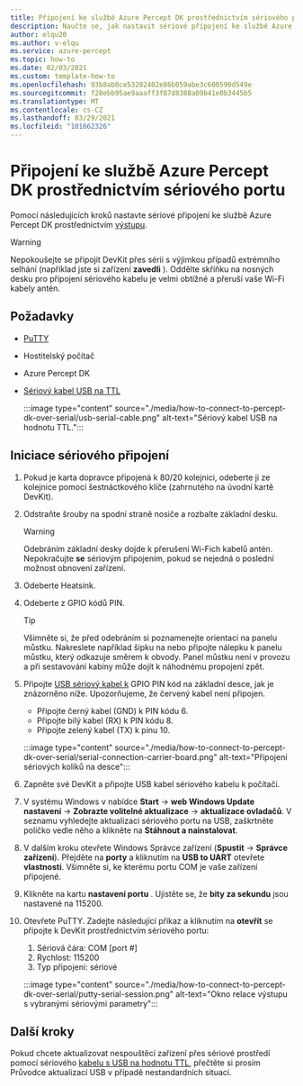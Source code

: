 ```yaml
---
title: Připojení ke službě Azure Percept DK prostřednictvím sériového portu
description: Naučte se, jak nastavit sériové připojení ke službě Azure Percept DK pomocí výstupu a sériového kabelu USB na TTL.
author: elqu20
ms.author: v-elqu
ms.service: azure-percept
ms.topic: how-to
ms.date: 02/03/2021
ms.custom: template-how-to
ms.openlocfilehash: 93b8ab0ce53202402e86b059abe3c600590d549e
ms.sourcegitcommit: f28ebb95ae9aaaff3f87d8388a09b41e0b3445b5
ms.translationtype: MT
ms.contentlocale: cs-CZ
ms.lasthandoff: 03/29/2021
ms.locfileid: "101662326"
---
```

# <a name="connect-to-your-azure-percept-dk-over-serial"></a>Připojení ke službě Azure Percept DK prostřednictvím sériového portu

Pomocí následujících kroků nastavte sériové připojení ke službě Azure Percept DK prostřednictvím [výstupu](https://www.chiark.greenend.org.uk/~sgtatham/putty/latest.html).

> [!WARNING]
> Nepokoušejte se připojit DevKit přes sérii s výjimkou případů extrémního selhání (například jste si zařízení **zavedli** ). Oddělte skříňku na nosných desku pro připojení sériového kabelu je velmi obtížné a přeruší vaše Wi-Fi kabely antén.

## <a name="prerequisites"></a>Požadavky

- [PuTTY](https://www.chiark.greenend.org.uk/~sgtatham/putty/latest.html)
- Hostitelský počítač
- Azure Percept DK
- [Sériový kabel USB na TTL](https://www.adafruit.com/product/954)

    :::image type="content" source="./media/how-to-connect-to-percept-dk-over-serial/usb-serial-cable.png" alt-text="Sériový kabel USB na hodnotu TTL.":::

## <a name="initiate-the-serial-connection"></a>Iniciace sériového připojení

1. Pokud je karta dopravce připojená k 80/20 kolejnici, odeberte ji ze kolejnice pomocí šestnáctkového klíče (zahrnutého na úvodní kartě DevKit).

1. Odstraňte šrouby na spodní straně nosiče a rozbalte základní desku.

    > [!WARNING]
    > Odebráním základní desky dojde k přerušení Wi-Fich kabelů antén. Nepokračujte **se** sériovým připojením, pokud se nejedná o poslední možnost obnovení zařízení.

1. Odeberte Heatsink.

1. Odeberte z GPIO kódů PIN.

    > [!TIP]
    > Všimněte si, že před odebráním si poznamenejte orientaci na panelu můstku. Nakreslete například šipku na nebo připojte nálepku k panelu můstku, který odkazuje směrem k obvody. Panel můstku není v provozu a při sestavování kabiny může dojít k náhodnému propojení zpět.

1. Připojte [USB sériový kabel k](https://www.adafruit.com/product/954) GPIO PIN kód na základní desce, jak je znázorněno níže. Upozorňujeme, že červený kabel není připojen.

    - Připojte černý kabel (GND) k PIN kódu 6.
    - Připojte bílý kabel (RX) k PIN kódu 8.
    - Připojte zelený kabel (TX) k pinu 10.

    :::image type="content" source="./media/how-to-connect-to-percept-dk-over-serial/serial-connection-carrier-board.png" alt-text="Připojení sériových kolíků na desce":::

1. Zapněte své DevKit a připojte USB kabel sériového kabelu k počítači.

1. V systému Windows v nabídce **Start**  ->  **web Windows Update nastavení**  ->  **Zobrazte volitelné aktualizace**  ->  **aktualizace ovladačů**. V seznamu vyhledejte aktualizaci sériového portu na USB, zaškrtněte políčko vedle něho a klikněte na **Stáhnout a nainstalovat**.  

1. V dalším kroku otevřete Windows Správce zařízení (**Spustit**  ->  **Správce zařízení**). Přejděte na **porty** a kliknutím na **USB to UART** otevřete **vlastnosti**. Všimněte si, ke kterému portu COM je vaše zařízení připojené.

1. Klikněte na kartu **nastavení portu** . Ujistěte se, že **bity za sekundu** jsou nastavené na 115200.

1. Otevřete PuTTY. Zadejte následující příkaz a kliknutím na **otevřít** se připojte k DevKit prostřednictvím sériového portu:

    1. Sériová čára: COM [port #]
    1. Rychlost: 115200
    1. Typ připojení: sériové

    :::image type="content" source="./media/how-to-connect-to-percept-dk-over-serial/putty-serial-session.png" alt-text="Okno relace výstupu s vybranými sériovými parametry":::

## <a name="next-steps"></a>Další kroky

Pokud chcete aktualizovat nespouštěcí zařízení přes sériové prostředí pomocí sériového [kabelu s USB na hodnotu TTL](https://www.adafruit.com/product/954), přečtěte si prosím Průvodce aktualizací USB v případě nestandardních situací.

[comment]: # (Pokud je k dispozici, přidejte odkaz na Průvodce aktualizací USB.)